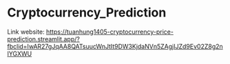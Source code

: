 # Cryptocurrency_Prediction 
Link website: https://tuanhung1405-cryptocurrency-price-prediction.streamlit.app/?fbclid=IwAR27gJqAA8QATsuucWnJtIt9DW3KjdaNVn5ZAgjIJZd9Ev02Z8g2nIYGXWU
